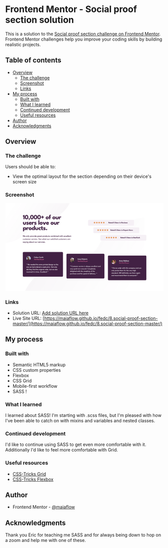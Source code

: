 # Frontend Mentor - Social proof section solution

This is a solution to the [Social proof section challenge on Frontend Mentor](https://www.frontendmentor.io/challenges/social-proof-section-6e0qTv_bA). Frontend Mentor challenges help you improve your coding skills by building realistic projects. 

## Table of contents

- [Overview](#overview)
  - [The challenge](#the-challenge)
  - [Screenshot](#screenshot)
  - [Links](#links)
- [My process](#my-process)
  - [Built with](#built-with)
  - [What I learned](#what-i-learned)
  - [Continued development](#continued-development)
  - [Useful resources](#useful-resources)
- [Author](#author)
- [Acknowledgments](#acknowledgments)

## Overview

### The challenge

Users should be able to:

- View the optimal layout for the section depending on their device's screen size

### Screenshot

![](./screenshot.png)

### Links

- Solution URL: [Add solution URL here](https://your-solution-url.com)
- Live Site URL: [https://maiaflow.github.io/fedc/8.social-proof-section-master/](https://maiaflow.github.io/fedc/8.social-proof-section-master/)

## My process

### Built with

- Semantic HTML5 markup
- CSS custom properties
- Flexbox
- CSS Grid
- Mobile-first workflow
- SASS !

### What I learned

I learned about SASS! I'm starting with .scss files, but I'm pleased with how I've been able to catch on with mixins and variables and nested classes.

### Continued development

I'd like to continue using SASS to get even more comfortable with it. Additionally I'd like to feel more comfortable with Grid.

### Useful resources

- [CSS-Tricks Grid](https://css-tricks.com/snippets/css/complete-guide-grid/) 
- [CSS-Tricks Flexbox](https://css-tricks.com/snippets/css/a-guide-to-flexbox/)

## Author

- Frontend Mentor - [@maiaflow](https://www.frontendmentor.io/profile/maiaflow)

## Acknowledgments

Thank you Eric for teaching me SASS and for always being down to hop on a zoom and help me with one of these.